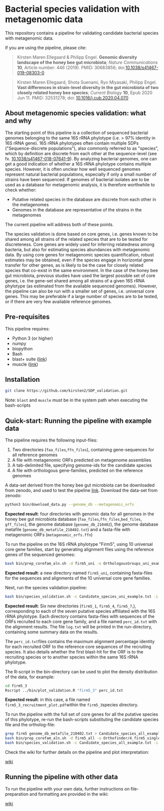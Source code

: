 Bacterial species validation with metagenomic data
=======

This repository contains a pipeline for validating candidate bacterial species with metagenomic data.

If you are using the pipeline, please cite:

> Kirsten Maren Ellegaard & Philipp Engel. **Genomic diversity landscape of the honey bee gut microbiota**; _Nature Communications_ **10**, Article number: 446 (2019).
> PMID: 30683856;
> doi:[10.1038/s41467-019-08303-0](https://www.nature.com/articles/s41467-019-08303-0)

> Kirsten Maren Ellegaard, Shota Suenami, Ryo Miyasaki, Philipp Engel. **Vast differences in strain-level diversity in the gut microbiota of two closely related honey bee species**; _Current Biology_ **10**, Epub 2020 Jun 11.
> PMID: 32531278;
> doi: [10.1016/j.cub.2020.04.070](https://www.cell.com/current-biology/fulltext/S0960-9822(20)30586-8)
 
About metagenomic species validation: what and why
----------

The starting point of this pipeline is a collection of sequenced bacterial genomes belonging to the same 16S rRNA phylotype (i.e. > 97% identity in 16S rRNA gene). 16S rRNA phylotypes often contain multiple SDPs ("Sequence-discrete populations"), also  commonly referred to as "species", which by definition are discrete from each other at the sequence-level (see fx. [10.1038/s41467-018-07641-9](https://www.nature.com/articles/s41467-018-07641-9)). By analyzing bacterial genomes, one can get a good indication of whether a 16S rRNA phylotype contains multiple species. However, it is often unclear how well sequenced genomes represent natural bacterial populations, especially if only a small number of strains have been sequenced. If  genomes of bacterial isolates are to be used as a database for metagenomic analysis, it is therefore worthwhile to check whether:

* Putative related species in the database are discrete from each other in the metagenomes
* Genomes in the database are representative of the strains in the metagenomes 

The current pipeline will address both of these points.

The species validation is done based on core genes, i.e. genes known to be shared among all strains of the related species that are to be tested for discreteness. Core genes are widely used for inferring relatedness among bacteria, but also for estimating species abundances with metagenomic data. By using core genes for metagenomic species quantification, robust estimates may be obtained, even if the species engage in horizontal gene transfer for other genes, as is likely to be the case for closely related species that co-exist in the same environment. In the case of the honey bee gut microbiota, previous studies have used the largest possible set of core genes, i.e. the gene-set shared among all strains of a given 16S rRNA phylotype (as estimated from the available sequenced genomes). However, the pipeline can also be run with a smaller set of genes, i.e. universal core genes. This may be preferable if a large number of species are to be tested, or if there are very few available reference genomes. 

Pre-requisites
--------

This pipeline requires:

* Python 3 (or higher)
* numpy
* biopython
* Bash
* blast+ suite ([link]())
* muscle ([link]())


Installation
--------

```bash
git clone https://github.com/kirsten2/SDP_validation.git
```

Note: ```blast``` and ```muscle``` must be in the system path when executing the bash-scripts

Quick-start: Running the pipeline with example data
--------

The pipeline requires the following input-files:

1. Two directories (```faa_files```,```ffn_files```), containing gene-sequences for all reference genomes
2. A file with metagenomic ORFs predicted on metagenome assemblies
3. A tab-delimited file, specifying genome-ids for the candidate species
4. A file with orthologous gene-families, predicted on the reference genomes

A data-set derived from the honey bee gut microbiota can be downloaded from zenodo, and used to test the pipeline [link](https://sandbox.zenodo.org/record/710401#.X9h27i3Mx2c). Download the data-set from zenodo:

```bash
python3 bin/download_data.py --genome_db --metagenomic_orfs
```

**Expected result**: four directories with genomic data for all genomes in the honey bee gut microbiota database (```faa_files```,```ffn_files```,```bed_files```, ```gff_files```), the genome database (```genome_db_210402```), the genome database metafile (```genome_db_metafile_210402.txt```) and a fasta-file with metagenomic ORFs (```metagenomic_orfs.ffn```)

To run the pipeline on the 16S rRNA phylotype "Firm5", using 10 universal core gene families, start by generating alignment files using the reference genes of the sequenced genomes:

```bash
bash bin/prep_corefam_aln.sh -d firm5_uni -o OrthologousGroups_uni_example.txt
```

**Expected result**: a new directory named ```firm5_uni```, containing fasta-files for the sequences and alignments of the 10 universal core gene families. 

Next, run the species validation pipeline:

```bash
bash bin/species_validation.sh -c Candidate_species_uni_example.txt -i firm5_uni -d metagenomic_orfs.ffn
```

**Expected result**: Six new directories (```firm5_1```, ```firm5_4```, ```firm5_7```,), corresponding to each of the seven putative species affiliated with the 16S rRNA phylotype. Each directory contains fasta-files with sequences of the ORFs recruited to each core gene family, and a file named ```perc_id.txt``` with the alignment results. The file ```log.txt``` will be printed in the run-directory, containing some summary data on the results. 

The ```perc_id.txt```files contains the maximum alignment percentage identity for each recruited ORF to the reference core sequences of the recruiting species. It also details whether the first blast-hit for the ORF is to the recruiting species or to another species within the same 16S rRNA phylotype.

The R-script in the bin-directory can be used to plot the density distribution of the data, for example:

```bash
cd firm5_3
Rscript ../bin/plot_validation.R "firm5_3" perc_id.txt
```

**Expected result**: in this case, a file named ```firm5_3_recruitment_plot.pdf```within the ```firm5_3```species directory. 

To run the pipeline with the full set of core genes for all the putative species of this phylotype, re-run the bash-scripts substituting the candidate species file and the ortholog-file:


```bash
grep firm5 genome_db_metafile_210402.txt > Candidate_species_all_example.txt
bash bin/prep_corefam_aln.sh -d firm5_all -o Orthofinder/4_firm5_single_ortho_filt.txt
bash bin/species_validation.sh -c Candidate_species_all_example.txt -i firm5_all -d metagenomic_orfs.ffn
```

Check the wiki for further details on the pipeline and plot interpretation:

[wiki](https://github.com/kirsten2/SDP_validation/wiki) 

Running the pipeline with other data
---------

To run the pipeline with your own data, further instructions on file-preparation and formatting are provided in the wiki:

[wiki](https://github.com/kirsten2/SDP_validation/wiki) 